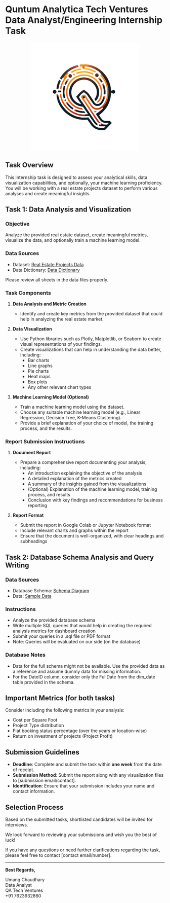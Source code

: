 # Quntum Analytica Tech Ventures Data Analyst/Engineering Internship Task

<p align="center">
  <img src="media/qa.png" alt="Quantum Analytica Tech Ventures Logo">
</p>

## Task Overview

This internship task is designed to assess your analytical skills, data visualization capabilities, and optionally, your machine learning proficiency. You will be working with a real estate projects dataset to perform various analyses and create meaningful insights.

## Task 1: Data Analysis and Visualization

### Objective

Analyze the provided real estate dataset, create meaningful metrics, visualize the data, and optionally train a machine learning model.

### Data Sources

- Dataset: [Real Estate Projects Data](data/Task-1.xlsx)
- Data Dictionary: [Data Dictionary](data/Data%20Dictionary.pdf)

Please review all sheets in the data files properly.
### Task Components

1. **Data Analysis and Metric Creation**
   - Identify and create key metrics from the provided dataset that could help in analyzing the real estate market.

2. **Data Visualization**
   - Use Python libraries such as Plotly, Matplotlib, or Seaborn to create visual representations of your findings.
   - Create visualizations that can help in understanding the data better, including:
     - Bar charts
     - Line graphs
     - Pie charts
     - Heat maps
     - Box plots
     - Any other relevant chart types

3. **Machine Learning Model (Optional)**
   - Train a machine learning model using the dataset.
   - Choose any suitable machine learning model (e.g., Linear Regression, Decision Tree, K-Means Clustering).
   - Provide a brief explanation of your choice of model, the training process, and the results.

### Report Submission Instructions

1. **Document Report**
   - Prepare a comprehensive report documenting your analysis, including:
     - An introduction explaining the objective of the analysis
     - A detailed explanation of the metrics created
     - A summary of the insights gained from the visualizations
     - (Optional) Explanation of the machine learning model, training process, and results
     - Conclusion with key findings and recommendations for business reporting

2. **Report Format**
   - Submit the report in Google Colab or Jupyter Notebook format
   - Include relevant charts and graphs within the report
   - Ensure that the document is well-organized, with clear headings and subheadings

## Task 2: Database Schema Analysis and Query Writing

### Data Sources

- Database Schema: [Schema Diagram](media/schema.png)
- Data: [Sample Data](data/Task-2.xlsx)

### Instructions

- Analyze the provided database schema
- Write multiple SQL queries that would help in creating the required analysis metrics for dashboard creation
- Submit your queries in a .sql file or PDF format
- Note: Queries will be evaluated on our side (on the database)

### Database Notes

- Data for the full schema might not be available. Use the provided data as a reference and assume dummy data for missing information.
- For the DateID column, consider only the FullDate from the dim_date table provided in the schema.

## Important Metrics (for both tasks)

Consider including the following metrics in your analysis:

- Cost per Square Foot
- Project Type distribution
- Flat booking status percentage (over the years or location-wise)
- Return on investment of projects (Project Profit)

## Submission Guidelines

- **Deadline**: Complete and submit the task within **one week** from the date of receipt.
- **Submission Method**: Submit the report along with any visualization files to [submission email/contact].
- **Identification**: Ensure that your submission includes your name and contact information.

## Selection Process

Based on the submitted tasks, shortlisted candidates will be invited for interviews.

We look forward to reviewing your submissions and wish you the best of luck!

If you have any questions or need further clarifications regarding the task, please feel free to contact [contact email/number].

---

**Best Regards,**

Umang Chaudhary  
Data Analyst  
QA Tech Ventures  
+91 7623932860

